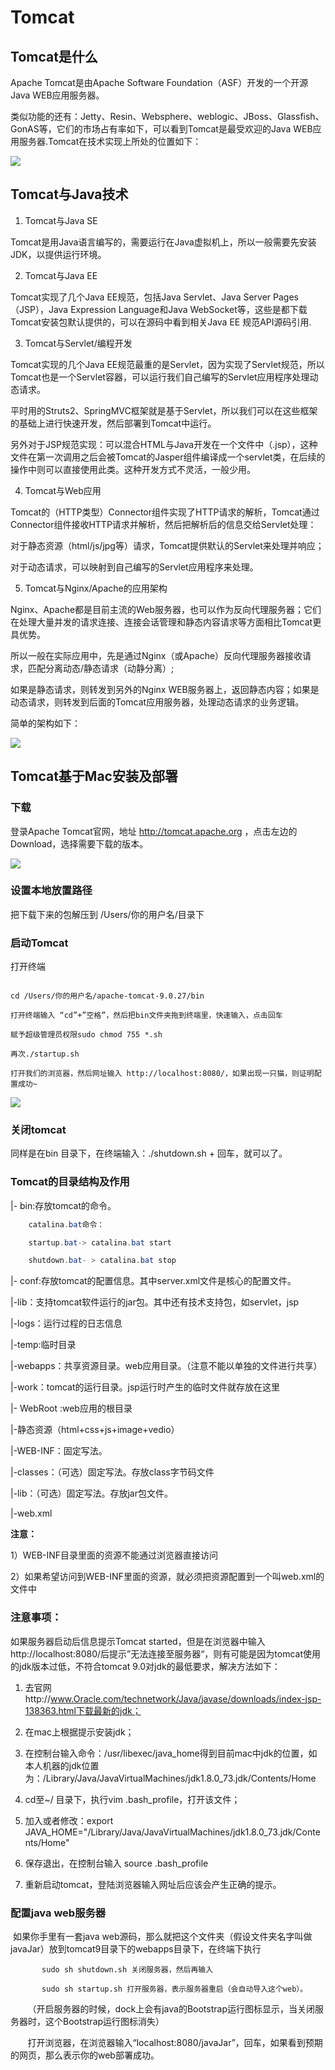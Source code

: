 # Tomcat

## Tomcat是什么
Apache Tomcat是由Apache Software Foundation（ASF）开发的一个开源Java WEB应用服务器。

类似功能的还有：Jetty、Resin、Websphere、weblogic、JBoss、Glassfish、GonAS等，它们的市场占有率如下，可以看到Tomcat是最受欢迎的Java WEB应用服务器.Tomcat在技术实现上所处的位置如下：

![](https://imagerepos.oss-cn-beijing.aliyuncs.com/images/20191023101318.png)



## Tomcat与Java技术 
1. Tomcat与Java SE

Tomcat是用Java语言编写的，需要运行在Java虚拟机上，所以一般需要先安装JDK，以提供运行环境。

2. Tomcat与Java EE

Tomcat实现了几个Java EE规范，包括Java Servlet、Java Server Pages（JSP），Java Expression Language和Java WebSocket等，这些是都下载Tomcat安装包默认提供的，可以在源码中看到相关Java EE 规范API源码引用.

3. Tomcat与Servlet/编程开发

 Tomcat实现的几个Java EE规范最重的是Servlet，因为实现了Servlet规范，所以Tomcat也是一个Servlet容器，可以运行我们自己编写的Servlet应用程序处理动态请求。

平时用的Struts2、SpringMVC框架就是基于Servlet，所以我们可以在这些框架的基础上进行快速开发，然后部署到Tomcat中运行。

另外对于JSP规范实现：可以混合HTML与Java开发在一个文件中（.jsp），这种文件在第一次调用之后会被Tomcat的Jasper组件编译成一个servlet类，在后续的操作中则可以直接使用此类。这种开发方式不灵活，一般少用。

4. Tomcat与Web应用 

Tomcat的（HTTP类型）Connector组件实现了HTTP请求的解析，Tomcat通过Connector组件接收HTTP请求并解析，然后把解析后的信息交给Servlet处理：

对于静态资源（html/js/jpg等）请求，Tomcat提供默认的Servlet来处理并响应；

对于动态请求，可以映射到自己编写的Servlet应用程序来处理。

5. Tomcat与Nginx/Apache的应用架构

Nginx、Apache都是目前主流的Web服务器，也可以作为反向代理服务器；它们在处理大量并发的请求连接、连接会话管理和静态内容请求等方面相比Tomcat更具优势。

所以一般在实际应用中，先是通过Nginx（或Apache）反向代理服务器接收请求，匹配分离动态/静态请求（动静分离）;

如果是静态请求，则转发到另外的Nginx WEB服务器上，返回静态内容；如果是动态请求，则转发到后面的Tomcat应用服务器，处理动态请求的业务逻辑。

简单的架构如下：

![](https://imagerepos.oss-cn-beijing.aliyuncs.com/images/20191023101830.png)

## Tomcat基于Mac安装及部署

### 下载

登录Apache Tomcat官网，地址 http://tomcat.apache.org ，点击左边的Download，选择需要下载的版本。

![](https://imagerepos.oss-cn-beijing.aliyuncs.com/images/20191023102100.png)

### 设置本地放置路径

把下载下来的包解压到 /Users/你的用户名/目录下

### 启动Tomcat

打开终端

```

cd /Users/你的用户名/apache-tomcat-9.0.27/bin

打开终端输入 “cd”+”空格”，然后把bin文件夹拖到终端里，快速输入，点击回车

赋予超级管理员权限sudo chmod 755 *.sh

再次./startup.sh

打开我们的浏览器，然后网址输入 http://localhost:8080/，如果出现一只猫，则证明配置成功~

```
![](https://imagerepos.oss-cn-beijing.aliyuncs.com/images/20191023103754.png)

### 关闭tomcat

同样是在bin 目录下，在终端输入：./shutdown.sh + 回车，就可以了。


### Tomcat的目录结构及作用

|- bin:存放tomcat的命令。

```java
    catalina.bat命令：

    startup.bat-> catalina.bat start

    shutdown.bat- > catalina.bat stop
```
|- conf:存放tomcat的配置信息。其中server.xml文件是核心的配置文件。

|-lib：支持tomcat软件运行的jar包。其中还有技术支持包，如servlet，jsp

|-logs：运行过程的日志信息

|-temp:临时目录

|-webapps：共享资源目录。web应用目录。（注意不能以单独的文件进行共享）

|-work：tomcat的运行目录。jsp运行时产生的临时文件就存放在这里

|- WebRoot :web应用的根目录

|-静态资源（html+css+js+image+vedio）

|-WEB-INF：固定写法。

|-classes：（可选）固定写法。存放class字节码文件

|-lib：（可选）固定写法。存放jar包文件。

|-web.xml

**注意：**

1）WEB-INF目录里面的资源不能通过浏览器直接访问

2）如果希望访问到WEB-INF里面的资源，就必须把资源配置到一个叫web.xml的文件中


### 注意事项：
如果服务器启动后信息提示Tomcat started，但是在浏览器中输入http://localhost:8080/后提示”无法连接至服务器“，则有可能是因为tomcat使用的jdk版本过低，不符合tomcat 9.0对jdk的最低要求，解决方法如下：


1. 去官网http://www.Oracle.com/technetwork/Java/javase/downloads/index-jsp-138363.html下载最新的jdk；

2. 在mac上根据提示安装jdk；

3. 在控制台输入命令：/usr/libexec/java_home得到目前mac中jdk的位置，如本人机器的jdk位置为：/Library/Java/JavaVirtualMachines/jdk1.8.0_73.jdk/Contents/Home

4. cd至~/ 目录下，执行vim .bash_profile，打开该文件；

5. 加入或者修改：export JAVA_HOME="/Library/Java/JavaVirtualMachines/jdk1.8.0_73.jdk/Contents/Home"

6. 保存退出，在控制台输入 source .bash_profile

7. 重新启动tomcat，登陆浏览器输入网址后应该会产生正确的提示。

### 配置java web服务器

 如果你手里有一套java web源码，那么就把这个文件夹（假设文件夹名字叫做javaJar）放到tomcat9目录下的webapps目录下，在终端下执行

```
       sudo sh shutdown.sh 关闭服务器，然后再输入

       sudo sh startup.sh 打开服务器，表示服务器重启（会自动导入这个web）。
```

       （开启服务器的时候，dock上会有java的Bootstrap运行图标显示，当关闭服务器时，这个Bootstrap运行图标消失）

       打开浏览器，在浏览器输入“localhost:8080/javaJar”，回车，如果看到预期的网页，那么表示你的web部署成功。


